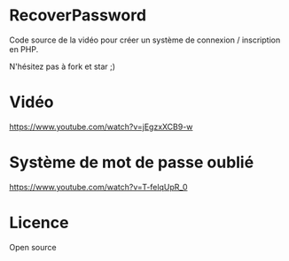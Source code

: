 # RecoverPassword

Code source de la vidéo pour créer un système de connexion / inscription en PHP. 

N'hésitez pas à fork et star ;)


# Vidéo
https://www.youtube.com/watch?v=jEgzxXCB9-w

# Système de mot de passe oublié 
https://www.youtube.com/watch?v=T-felqUpR_0

# Licence
Open source

